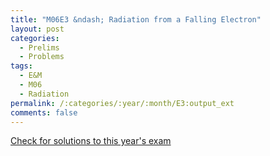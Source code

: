 ```yaml
---
title: "M06E3 &ndash; Radiation from a Falling Electron"
layout: post
categories:
  - Prelims
  - Problems
tags:
  - E&M
  - M06
  - Radiation
permalink: /:categories/:year/:month/E3:output_ext
comments: false
---
```

<object data="2006M3E.pdf" type="application/pdf" width="100%" height="500"></object>
<div class="message"><a href='https://princetonprelim.com/prelim/17/'>Check for solutions to this year's exam</a></div>